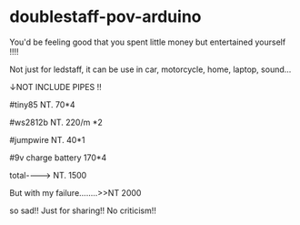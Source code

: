 # doublestaff-pov-arduino

You'd be feeling good that you spent
little money but entertained yourself !!!!

Not just for ledstaff, it can be use in car, motorcycle, home, laptop, sound…

↓NOT INCLUDE PIPES !!

#tiny85 NT. 70*4

#ws2812b NT. 220/m *2

#jumpwire  NT. 40*1

#9v charge battery 170*4  

total----> NT. 1500

But with my failure........>>NT 2000  

so sad!!
Just for sharing!! No criticism!!
